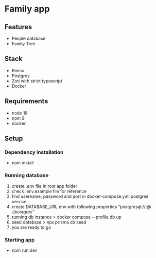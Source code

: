 # Family app

## Features

* People database
* Family Tree

## Stack

* Remix
* Postgres
* Zod with strict typescript 
* Docker

## Requirements

* node 18
* npm 9
* docker

## Setup
### Dependency installation
* npm install
### Running database
1. create .env file in root app folder
2. check .env.example file for reference
3. find username, password and port in docker-compose.yml postgres service
4. create DATABASE_URL env with following properties "postgresql://<username>:<password>@<address>:<port>/postgres"
5. running db instance > docker compose --profile db up
6. seed database > npx prisma db seed
7. you are ready to go
### Starting app
* npm run dev
